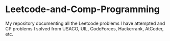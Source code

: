 # Leetcode-and-Comp-Programming
My repository documenting all the Leetcode problems I have attempted and CP problems I solved from USACO, UIL, CodeForces, Hackerrank, AtCoder, etc.

